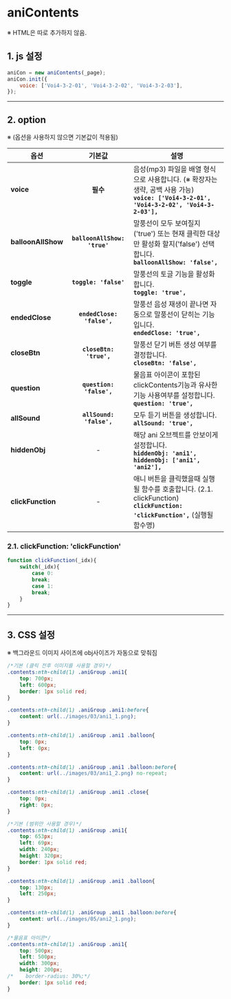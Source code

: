 # aniContents

※ HTML은 따로 추가하지 않음.


## 1. js 설정
```javascript
aniCon = new aniContents(_page);
aniCon.init({
    voice: ['Voi4-3-2-01', 'Voi4-3-2-02', 'Voi4-3-2-03'],
});
```

***

## 2. option
※ (옵션을 사용하지 않으면 기본값이 적용됨)

|옵션|기본값|설명|
|---|:---:|---|
|**voice**|**필수**|음성(mp3) 파일을 배열 형식으로 사용합니다. (※ 확장자는 생략, 공백 사용 가능)<br>**`voice: ['Voi4-3-2-01', 'Voi4-3-2-02', 'Voi4-3-2-03'],`**|
|**balloonAllShow**|**`balloonAllShow: 'true'`**|말풍선이 모두 보여질지('true') 또는 현재 클릭한 대상만 활성화 할지('false') 선택합니다.<br>**`balloonAllShow: 'false',`**|
|**toggle**|**`toggle: 'false'`**|말풍선의 토글 기능을 활성화 합니다.<br>**`toggle: 'true',`**|
|**endedClose**|**`endedClose: 'false',`**|말풍선 음성 재생이 끝나면 자동으로 말풍선이 닫히는 기능입니다.<br>**`endedClose: 'true',`**|
|**closeBtn**|**`closeBtn: 'true',`**|말풍선 닫기 버튼 생성 여부를 결정합니다.<br>**`closeBtn: 'false',`**|
|**question**|**`question: 'false',`**|물음표 아이콘이 포함된 clickContents기능과 유사한 기능 사용여부를 설정합니다.<br>**`question: 'true',`**|
|**allSound**|**`allSound: 'false',`**|모두 듣기 버튼을 생성합니다.<br>**`allSound: 'true',`**|
|**hiddenObj**|-|해당 ani 오브젝트를 안보이게 설정합니다.<br>**`hiddenObj: 'ani1',`** **`hiddenObj: ['ani1', 'ani2'],`**|
|**clickFunction**|-|애니 버튼을 클릭했을때 실행될 함수를 호출합니다. (2.1. clickFunction)<br>**`clickFunction: 'clickFunction',`** (실행될 함수명)|

### 2.1. clickFunction: 'clickFunction'
```javascript
function clickFunction(_idx){
    switch(_idx){
        case 0:
        break;
        case 1:
        break;
    }
}
```

***

## 3. CSS 설정
※ 백그라운드 이미지 사이즈에 obj사이즈가 자동으로 맞춰짐
```css
/*기본 (클릭 전후 이미지를 사용할 경우)*/
.contents:nth-child(1) .aniGroup .ani1{
    top: 700px;
    left: 600px;
    border: 1px solid red;
}

.contents:nth-child(1) .aniGroup .ani1:before{
    content: url(../images/03/ani1_1.png);
}

.contents:nth-child(1) .aniGroup .ani1 .balloon{
    top: 0px;
    left: 0px;
}

.contents:nth-child(1) .aniGroup .ani1 .balloon:before{
    content: url(../images/03/ani1_2.png) no-repeat;
}

.contents:nth-child(1) .aniGroup .ani1 .close{
    top: 0px;
    right: 0px;
}

/*기본 (범위만 사용할 경우)*/
.contents:nth-child(1) .aniGroup .ani1{
    top: 653px;
    left: 69px;
    width: 240px;
    height: 320px;
    border: 1px solid red;
}

.contents:nth-child(1) .aniGroup .ani1 .balloon{
    top: 130px;
    left: 250px;
}

.contents:nth-child(1) .aniGroup .ani1 .balloon:before{
    content: url(../images/05/ani2_1.png);
}

/*물음표 아이콘*/
.contents:nth-child(1) .aniGroup .ani1{
    top: 500px;
    left: 500px;
    width: 300px;
    height: 200px;
/*    border-radius: 30%;*/
    border: 1px solid red;
}
```










